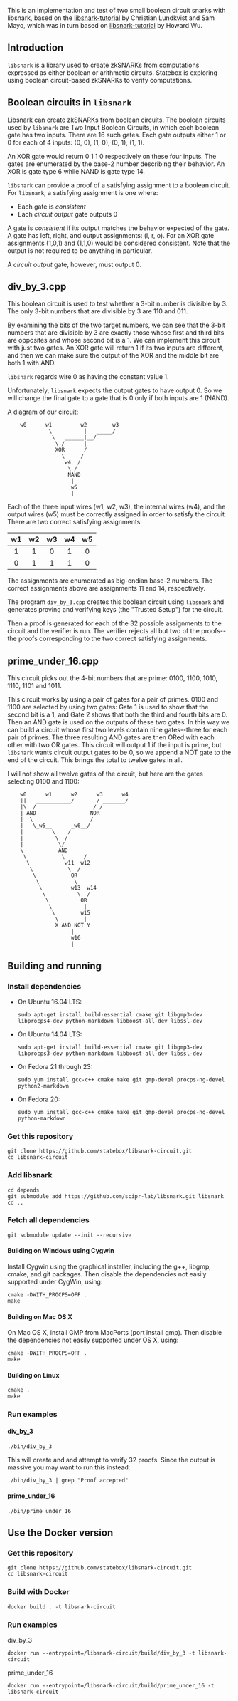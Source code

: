 This is an implementation and test of two small boolean circuit snarks with libsnark, based on the [libsnark-tutorial](https://github.com/christianlundkvist/libsnark-tutorial) by Christian Lundkvist and Sam Mayo, which was in turn based on [libsnark-tutorial](https://github.com/howardwu/libsnark-tutorial) by Howard Wu.

## Introduction

`libsnark` is a library used to create zkSNARKs from computations expressed as either boolean or arithmetic circuits. Statebox is exploring using boolean circuit-based zkSNARKs to verify computations. 

## Boolean circuits in `libsnark`

Libsnark can create zkSNARKs from boolean circuits. The boolean circuits used by `libsnark` are Two Input Boolean Circuits, in which each boolean gate has two inputs. There are 16 such gates. Each gate outputs either 1 or 0 for each of 4 inputs: (0, 0), (1, 0), (0, 1), (1, 1).

An XOR gate would return 0 1 1 0 respectively on these four inputs. The gates are enumerated by the base-2 number describing their behavior. An XOR is gate type 6 while NAND is gate type 14.

`libsnark` can provide a proof of a satisfying assignment to a boolean circuit. For `libsnark`, a satisfying assignment is one where:

- Each gate is *consistent*
- Each *circuit output* gate outputs 0

A gate is *consistent* if its output matches the behavior expected of the gate. A gate has left, right, and output assignments: (l, r, o). For an XOR gate assignments (1,0,1) and (1,1,0) would be considered consistent. Note that the output is not required to be anything in particular.

A *circuit output* gate, however, must output 0.


## div_by_3.cpp

This boolean circuit is used to test whether a 3-bit number is divisible by 3. The only 3-bit numbers that are divisible by 3 are 110 and 011.

By examining the bits of the two target numbers, we can see that the 3-bit numbers that are divisible by 3 are exactly those whose first and third bits are opposites and whose second bit is a 1. We can implement this circuit with just two gates. An XOR gate will return 1 if its two inputs are different, and then we can make sure the output of the XOR and the middle bit are both 1 with AND.

`libsnark` regards wire 0 as having the constant value 1.

Unfortunately, `libsnark` expects the output gates to have output 0. So we will change the final gate to a gate that is 0 only if both inputs are 1 (NAND).

A diagram of our circuit:

```
    w0      w1         w2        w3
             \          |   _____/
              \   ______|__/
               \ /      |
               XOR      /
                 \     /
                  w4  /
                   \ /
                   NAND
                    |
                    w5
                    |
```

Each of the three input wires (w1, w2, w3), the internal wires (w4), and the output wires (w5) must be correctly assigned in order to satisfy the circuit. There are two correct satisfying assignments:

|  w1 |  w2 |  w3 |  w4 |  w5 |
|:---:|:---:|:---:|:---:|:---:|
|   1 |   1 |   0 |  1  |   0 |
|   0 |   1 |   1 |  1  |   0 |

The assignments are enumerated as big-endian base-2 numbers. The correct assignments above are assignments 11 and 14, respectively.

The program `div_by_3.cpp` creates this boolean circuit using `libsnark` and generates proving and verifying keys (the "Trusted Setup") for the circuit.

Then a proof is generated for each of the 32 possible assignments to the circuit and the verifier is run. The verifier rejects all but two of the proofs--the proofs corresponding to the two correct satisfying assignments.

## prime_under_16.cpp

This circuit picks out the 4-bit numbers that are prime: 0100, 1100, 1010, 1110, 1101 and 1011.

This circuit works by using a pair of gates for a pair of primes. 0100 and 1100 are selected by using two gates: Gate 1 is used to show that the second bit is a 1, and Gate 2 shows that both the third and fourth bits are 0. Then an AND gate is used on the outputs of these two gates. In this way we can build a circuit whose first two levels contain nine gates--three for each pair of primes. The three resulting AND gates are then ORed with each other with two OR gates. This circuit will output 1 if the input is prime, but `libsnark` wants circuit output gates to be 0, so we append a NOT gate to the end of the circuit. This brings the total to twelve gates in all.

I will not show all twelve gates of the circuit, but here are the gates selecting 0100 and 1100:

```
    w0      w1      w2      w3      w4
    ||   ___________/       / _______/
    |\  /                  / /
    | AND                 NOR
    |  \                  /
    |   \_w5__      _w6__/
    |         \    /
    |          \  /
    |           \/
    \           AND
     \           \      /
      \           w11  w12
       \           \  /
        \           OR
         \           \
          \         w13  w14
           \          \  /
            \          OR
             \          |
              \        w15
               \        |
               X AND NOT Y
                    |
                    w16
                    |
```

## Building and running

### Install dependencies

- On Ubuntu 16.04 LTS:
  ```
  sudo apt-get install build-essential cmake git libgmp3-dev libprocps4-dev python-markdown libboost-all-dev libssl-dev
  ```

- On Ubuntu 14.04 LTS:

  ```
  sudo apt-get install build-essential cmake git libgmp3-dev libprocps3-dev python-markdown libboost-all-dev libssl-dev
  ```

- On Fedora 21 through 23:

  ```
  sudo yum install gcc-c++ cmake make git gmp-devel procps-ng-devel python2-markdown
  ```

- On Fedora 20:

  ```
  sudo yum install gcc-c++ cmake make git gmp-devel procps-ng-devel python-markdown
  ```
### Get this repository
```
git clone https://github.com/statebox/libsnark-circuit.git
cd libsnark-circuit
```
### Add libsnark 

```
cd depends
git submodule add https://github.com/scipr-lab/libsnark.git libsnark
cd ..
```

### Fetch all dependencies

```
git submodule update --init --recursive
```

#### Building on Windows using Cygwin

Install Cygwin using the graphical installer, including the g++, libgmp, cmake, and git packages. Then disable the dependencies not easily supported under CygWin, using:

```
cmake -DWITH_PROCPS=OFF .
make
```

#### Building on Mac OS X

On Mac OS X, install GMP from MacPorts (port install gmp). Then disable the dependencies not easily supported under OS X, using:

```
cmake -DWITH_PROCPS=OFF .
make
```

#### Building on Linux

```
cmake .
make
```

### Run examples

#### div_by_3

```
./bin/div_by_3
```

This will create and and attempt to verify 32 proofs. Since the output is massive you may want to run this instead:

```
./bin/div_by_3 | grep "Proof accepted"
```

#### prime_under_16

```
./bin/prime_under_16
```

## Use the Docker version

### Get this repository
```
git clone https://github.com/statebox/libsnark-circuit.git
cd libsnark-circuit
```

### Build with Docker
```
docker build . -t libsnark-circuit
```

### Run examples
div\_by\_3
```
docker run --entrypoint=/libsnark-circuit/build/div_by_3 -t libsnark-circuit
```

prime\_under\_16
```
docker run --entrypoint=/libsnark-circuit/build/prime_under_16 -t libsnark-circuit
```
